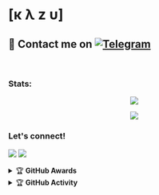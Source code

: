 # [κ λ z υ]

## 📨 Contact me on [![Telegram](https://img.shields.io/badge/telegram-1b77FF.svg?style=for-the-badge&logo=telegram)](https://t.me/disinikazu) 
<br>

### Stats:
<p align="center"><a href="https://github.com/ionmusic"><img src="https://github-readme-stats.vercel.app/api?username=ionmusic&show_icons=true&theme=radical"></a></p>
<p align="center"><a href="https://github.com/ionmusic"><img src="https://github-readme-stats.vercel.app/api/top-langs/?username=ionmusic&theme=radical&layout=compact"></a></p> 

### Let's connect!
<p>
    <a href="https://t.me/ionmusic" target="blank"><img src="https://img.shields.io/badge/@kenapatagkazu-30302f?style=flat&logo=telegram" /></a>
    <a href="https://instagram.com/r_simberi" target="blank"><img src="https://img.shields.io/badge/@r_simberi-30302f?style=flat&logo=instagram" /></a>
</p>
<details>
    <summary>&#127942 <b>GitHub Awards</b></summary><br/>

![Github Trophy](https://github-profile-trophy.vercel.app/?username=ionmusic)

</details>

<details>
    <summary>&#127942 <b>GitHub Activity</b></summary><br/>

![Metrics](https://metrics.lecoq.io/ionmusic?template=classic&repositories.forks=true&languages=1&languages.colors=github&languages.threshold=0%25&config.timezone=Asia%2FJakarta)

</details>

